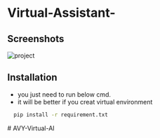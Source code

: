 # Virtual-Assistant-


## Screenshots


![project](https://user-images.githubusercontent.com/51821426/208213987-b66bfc6b-4dc5-43fe-9354-c247395a850f.jpg)

## Installation

- you just need to run below cmd.
- it will be better if you creat virtual environment


```bash
  pip install -r requirement.txt
```
    
#   A V Y - V i r t u a l - A I  
 